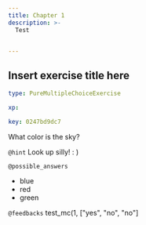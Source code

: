 ```yaml
---
title: Chapter 1
description: >-
  Test


---
```

## Insert exercise title here

```yaml
type: PureMultipleChoiceExercise

xp: 

key: 0247bd9dc7
```

What color is the sky?


`@hint`
Look up silly! : )





`@possible_answers`
- blue
- red
- green

`@feedbacks`
test_mc(1, ["yes", "no", "no"]



